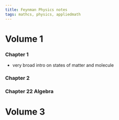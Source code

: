 ```yaml
---
title: Feynman Physics notes
tags: mathcs, physics, appliedmath
---
```


# Volume 1

### Chapter 1

* very broad intro on states of matter and molecule

### Chapter 2

### Chapter 22 Algebra



# Volume 3

